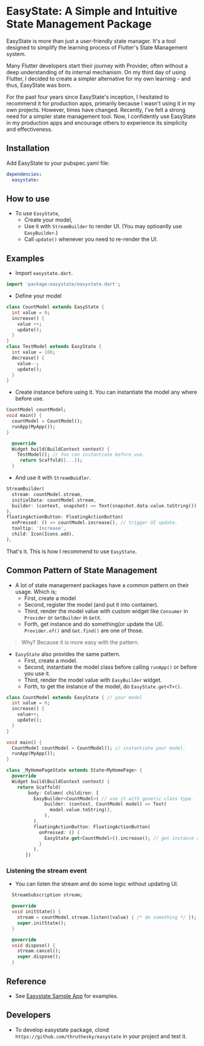 # EasyState: A Simple and Intuitive State Management Package

EasyState is more than just a user-friendly state manager. It's a tool designed to simplify the learning process of Flutter's State Management system.




Many Flutter developers start their journey with Provider, often without a deep understanding of its internal mechanism. On my third day of using Flutter, I decided to create a simpler alternative for my own learning - and thus, EasyState was born.


For the past four years since EasyState's inception, I hesitated to recommend it for production apps, primarily because I wasn't using it in my own projects. However, times have changed. Recently, I've felt a strong need for a simpler state management tool. Now, I confidently use EasyState in my production apps and encourage others to experience its simplicity and effectiveness.



## Installation

Add EasyState to your pubspec.yaml file:

```yaml
dependencies:
  easystate:
```

## How to use


- To use `EasyState`,
  - Create your model,
  - Use it with `StreamBuilder` to render UI. (You may optioanlly use `EasyBuilder`.)
  - Call `update()` whenever you need to re-render the UI.



## Examples

- Import `easystate.dart`.

```dart
import 'package:easystate/easystate.dart';
```

- Define your model

```dart
class CountModel extends EasyState {
  int value = 0;
  increase() {
    value ++;
    update();
  }
}
class TestModel extends EasyState {
  int value = 100;
  decrease() {
    value--;
    update();
  }
}
```

- Create instance before using it. You can instantiate the model any where before use.

```dart
CountModel countModel;
void main() {
  countModel = CountModel();
  runApp(MyApp());
}
```

```dart
  @override
  Widget build(BuildContext context) {
    TestModel(); // You can instantiate before use.
     return Scaffold({...});
  }
```

- And use it with `StreamBuidler`.

```dart
StreamBuilder(
  stream: countModel.stream,
  initialData: countModel.stream,
  builder: (context, snapshot) => Text(snapshot.data.value.toString()),
),
floatingActionButton: FloatingActionButton(
  onPressed: () => countModel.increase(), // trigger UI update.
  tooltip: 'Increase',
  child: Icon(Icons.add),
),
```

That's it. This is how I recommend to use `EasyState`.

## Common Pattern of State Management

- A lot of state management packages have a common pattern on their usage. Which is;
  - First, create a model
  - Second, register the model (and put it into container).
  - Third, render the model value with custom widget like `Consumer` in `Provider` or `GetBuilder` in `GetX`.
  - Forth, get instance and do something(or update the UI). `Provider.of()` and `Get.find()` are one of those.

> Why? Because it is more easy with the pattern.

- `EasyState` also provides the same pattern.
  - First, create a model.
  - Second, instantiate the model class before calling `runApp()` or before you use it.
  - Third, render the model value with `EasyBuilder` widget.
  - Forth, to get the instance of the model, do `EasyState.get<T>()`.

```dart
class CountModel extends EasyState { // your model
  int value = 0;
  increase() {
    value++;
    update();
  }
}

void main() {
  CountModel countModel = CountModel(); // instantiate your model.
  runApp(MyApp());
}

class _MyHomePageState extends State<MyHomePage> {
  @override
  Widget build(BuildContext context) {
    return Scaffold(
        body: Column( childiren: [
          EasyBuilder<CountModel>( // use it with generic class type.
              builder: (context, CountModel model) => Text(
                model.value.toString(),
              ),
          ),
          floatingActionButton: FloatingActionButton(
            onPressed: () {
              EasyState.get<CountModel>().increase(); // get instance and re-render
            }
          ),
       ])
```

### Listening the stream event

- You can listen the stream and do some logic without updating UI.

```dart
  StreamSubscription stream;

  @override
  void initState() {
    stream = countModel.stream.listen((value) { /* do something */ });
    super.initState();
  }

  @override
  void dispose() {
    stream.cancel();
    super.dispose();
  }
```

## Reference

- See [Easystate Sample App](https://github.com/thruthesky/easystate_sample/tree/master/lib) for examples.

## Developers

- To develop easystate package, clond `https://github.com/thruthesky/easystate` in your project and test it.
